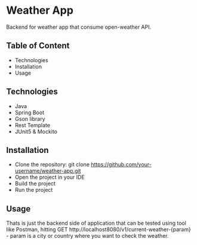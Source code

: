 # Weather App
Backend for weather app that consume open-weather API.


## Table of Content
- Technologies
- Installation
- Usage

## Technologies
- Java
- Spring Boot
- Gson library
- Rest Template
- JUnit5 & Mockito

## Installation
- Clone the repository: git clone https://github.com/your-username/weather-app.git
- Open the project in your IDE
- Build the project
- Run the project

## Usage
Thats is just the backend side of application that can be tested using tool like Postman, hitting GET http://localhost8080/v1/current-weather-{param} - param is a city or country where you want to check the weather.
